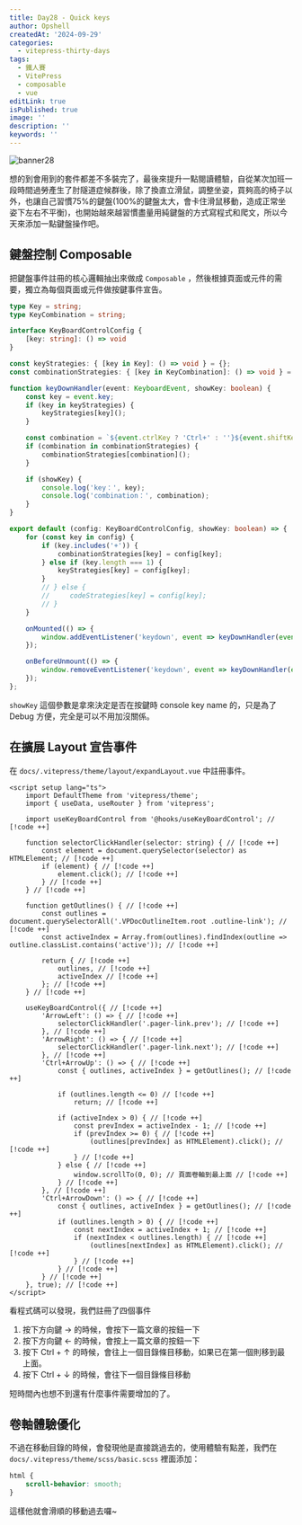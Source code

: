 ```yaml
---
title: Day28 - Quick keys
author: Opshell
createdAt: '2024-09-29'
categories:
  - vitepress-thirty-days
tags:
  - 鐵人賽
  - VitePress
  - composable
  - vue
editLink: true
isPublished: true
image: ''
description: ''
keywords: ''
---
```

![banner28](https://ithelp.ithome.com.tw/upload/images/20240929/2010991813w5fDMu63.png)

想的到會用到的套件都差不多裝完了，最後來提升一點閱讀體驗，自從某次加班一段時間過勞產生了肘隧道症候群後，除了換直立滑鼠，調整坐姿，買夠高的椅子以外，也讓自己習慣75%的鍵盤(100%的鍵盤太大，會卡住滑鼠移動，造成正常坐姿下左右不平衡)，也開始越來越習慣盡量用純鍵盤的方式寫程式和爬文，所以今天來添加一點鍵盤操作吧。

## 鍵盤控制 Composable
把鍵盤事件註冊的核心邏輯抽出來做成 `Composable` ，然後根據頁面或元件的需要，獨立為每個頁面或元件做按鍵事件宣告。
```ts
type Key = string;
type KeyCombination = string;

interface KeyBoardControlConfig {
    [key: string]: () => void
}

const keyStrategies: { [key in Key]: () => void } = {};
const combinationStrategies: { [key in KeyCombination]: () => void } = {};

function keyDownHandler(event: KeyboardEvent, showKey: boolean) {
    const key = event.key;
    if (key in keyStrategies) {
        keyStrategies[key]();
    }

    const combination = `${event.ctrlKey ? 'Ctrl+' : ''}${event.shiftKey ? 'Shift+' : ''}${event.altKey ? 'Alt+' : ''}${key}`;
    if (combination in combinationStrategies) {
        combinationStrategies[combination]();
    }

    if (showKey) {
        console.log('key：', key);
        console.log('combination：', combination);
    }
}

export default (config: KeyBoardControlConfig, showKey: boolean) => {
    for (const key in config) {
        if (key.includes('+')) {
            combinationStrategies[key] = config[key];
        } else if (key.length === 1) {
            keyStrategies[key] = config[key];
        }
        // } else {
        //     codeStrategies[key] = config[key];
        // }
    }

    onMounted(() => {
        window.addEventListener('keydown', event => keyDownHandler(event, showKey));
    });

    onBeforeUnmount(() => {
        window.removeEventListener('keydown', event => keyDownHandler(event, showKey));
    });
};

```
`showKey` 這個參數是拿來決定是否在按鍵時 console key name 的，只是為了 Debug 方便，完全是可以不用加沒關係。

## 在擴展 Layout 宣告事件
在 `docs/.vitepress/theme/layout/expandLayout.vue` 中註冊事件。

```vue
<script setup lang="ts">
    import DefaultTheme from 'vitepress/theme';
    import { useData, useRouter } from 'vitepress';

    import useKeyBoardControl from '@hooks/useKeyBoardControl'; // [!code ++]

    function selectorClickHandler(selector: string) { // [!code ++]
        const element = document.querySelector(selector) as HTMLElement; // [!code ++]
        if (element) { // [!code ++]
            element.click(); // [!code ++]
        } // [!code ++]
    } // [!code ++]

    function getOutlines() { // [!code ++]
        const outlines = document.querySelectorAll('.VPDocOutlineItem.root .outline-link'); // [!code ++]
        const activeIndex = Array.from(outlines).findIndex(outline => outline.classList.contains('active')); // [!code ++]

        return { // [!code ++]
            outlines, // [!code ++]
            activeIndex // [!code ++]
        }; // [!code ++]
    } // [!code ++]

    useKeyBoardControl({ // [!code ++]
        'ArrowLeft': () => { // [!code ++]
            selectorClickHandler('.pager-link.prev'); // [!code ++]
        }, // [!code ++]
        'ArrowRight': () => { // [!code ++]
            selectorClickHandler('.pager-link.next'); // [!code ++]
        }, // [!code ++]
        'Ctrl+ArrowUp': () => { // [!code ++]
            const { outlines, activeIndex } = getOutlines(); // [!code ++]

            if (outlines.length <= 0) // [!code ++]
                return; // [!code ++]

            if (activeIndex > 0) { // [!code ++]
                const prevIndex = activeIndex - 1; // [!code ++]
                if (prevIndex >= 0) { // [!code ++]
                    (outlines[prevIndex] as HTMLElement).click(); // [!code ++]
                } // [!code ++]
            } else { // [!code ++]
                window.scrollTo(0, 0); // 頁面卷軸到最上面 // [!code ++]
            } // [!code ++]
        }, // [!code ++]
        'Ctrl+ArrowDown': () => { // [!code ++]
            const { outlines, activeIndex } = getOutlines(); // [!code ++]
            if (outlines.length > 0) { // [!code ++]
                const nextIndex = activeIndex + 1; // [!code ++]
                if (nextIndex < outlines.length) { // [!code ++]
                    (outlines[nextIndex] as HTMLElement).click(); // [!code ++]
                } // [!code ++]
            } // [!code ++]
        } // [!code ++]
    }, true); // [!code ++]
</script>
```
看程式碼可以發現，我們註冊了四個事件
1. 按下方向鍵 → 的時候，會按下一篇文章的按鈕一下
2. 按下方向鍵 ← 的時候，會按上一篇文章的按鈕一下
3. 按下 Ctrl + ↑ 的時候，會往上一個目錄條目移動，如果已在第一個則移到最上面。
4. 按下 Ctrl + ↓ 的時候，會往下一個目錄條目移動

短時間內也想不到還有什麼事件需要增加的了。

## 卷軸體驗優化
不過在移動目錄的時候，會發現他是直接跳過去的，使用體驗有點差，我們在 `docs/.vitepress/theme/scss/basic.scss` 裡面添加：
```scss
html {
    scroll-behavior: smooth;
}
```

這樣他就會滑順的移動過去囉~
